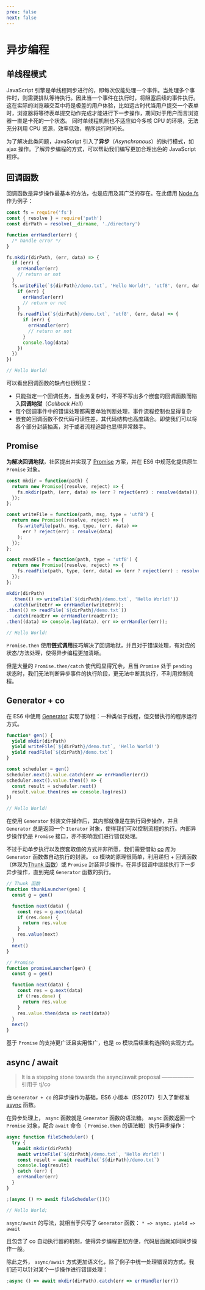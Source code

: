 ```yaml
---
prev: false
next: false
---
```


# 异步编程

## 单线程模式

JavaScript 引擎是单线程同步进行的，即每次仅能处理一个事件。当处理多个事件时，则需要排队等待执行。因此当一个事件在执行时，将阻塞后续的事件执行。
这在实际的浏览器交互中将是极差的用户体验，比如远古时代当用户提交一个表单时，浏览器将等待表单提交动作完成才能进行下一步操作，期间对于用户而言浏览器一直是卡死的一个状态。
同时单线程机制也不适应如今多核 CPU 的环境，无法充分利用 CPU 资源，效率低效，程序运行时间长。

为了解决此类问题，JavaScript 引入了**异步**（_Asynchronous_）的执行模式，如 ajax 操作。了解异步编程的方式，可以帮助我们编写更加合理出色的 JavaScript 程序。

## 回调函数

回调函数是异步操作最基本的方法，也是应用及其广泛的存在。在此借用 [Node.fs](http://nodejs.cn/api/fs.html) 作为例子：

```js
const fs = require('fs')
const { resolve } = require('path')
const dirPath = resolve(__dirname, './directory')

function errHandler(err) {
  /* handle error */
}

fs.mkdir(dirPath, (err, data) => {
  if (err) {
    errHandler(err)
    // return or not
  }
  fs.writeFile(`${dirPath}/demo.txt`, 'Hello World!', 'utf8', (err, data) => {
    if (err) {
      errHandler(err)
      // return or not
    }
    fs.readFile(`${dirPath}/demo.txt`, 'utf8', (err, data) => {
      if (err) {
        errHandler(err)
        // return or not
      }
      console.log(data)
    })
  })
})

// Hello World!
```

可以看出回调函数的缺点也很明显：

- 只能指定一个回调任务，当业务复杂时，不得不写出多个嵌套的回调函数而陷入**回调地狱**（_Callback Hell_）
- 每个回调事件中的错误处理都需要单独判断处理，事件流程控制也显得复杂
- 嵌套的回调函数不仅代码可读性差，其代码结构也高度耦合。即使我们可以将各个部分封装抽离，对于或者流程追踪也显得异常棘手。

## Promise

**为解决回调地狱**，社区提出并实现了 [Promise](https://es6.ruanyifeng.com/#docs/promise) 方案，并在 ES6 中规范化提供原生 `Promise` 对象。

```js
const mkdir = function(path) {
  return new Promise((resolve, reject) => {
    fs.mkdir(path, (err, data) => (err ? reject(err) : resolve(data)));
  });
};

const writeFile = function(path, msg, type = 'utf8') {
  return new Promise((resolve, reject) => {
    fs.writeFile(path, msg, type, (err, data) =>
      err ? reject(err) : resolve(data)
    );
  });
};

const readFile = function(path, type = 'utf8') {
  return new Promise((resolve, reject) => {
    fs.readFile(path, type, (err, data) => (err ? reject(err) : resolve(data)));
  });
};

mkdir(dirPath)
  .then(() => writeFile(`${dirPath}/demo.txt`, 'Hello World!'))
  .catch(writeErr => errHandler(writeErr));
.then(() => readFile(`${dirPath}/demo.txt`))
  .catch(readErr => errHandler(readErr));
.then((data) => console.log(data), err => errHandler(err));

// Hello World!
```

`Promise.then` 使用**链式调用**技巧解决了回调地狱，并且对于错误处理，有对应的状态/方法处理，使得异步编程更加清晰。

但是大量的 `Promise.then/catch` 使代码显得冗余，且当 `Promise` 处于 `pending` 状态时，我们无法判断异步事件的执行阶段，更无法中断其执行，不利用控制流程。

## Generator + co

在 ES6 中使用 [Generator](https://es6.ruanyifeng.com/#docs/generator) 实现了协程：一种类似于线程，但交替执行的程序运行方式。

```js
function* gen() {
  yield mkdir(dirPath)
  yield writeFile(`${dirPath}/demo.txt`, 'Hello World!')
  yield readFile(`${dirPath}/demo.txt`)
}

const scheduler = gen()
scheduler.next().value.catch(err => errHandler(err))
scheduler.next().value.then(() => {
  const result = scheduler.next()
  result.value.then(res => console.log(res))
})

// Hello World!
```

在使用 `Generator` 封装文件操作后，其内部就像是在执行同步操作，并且 `Generator` 总是返回一个 `Iterator` 对象，使得我们可以控制流程的执行。内部异步操作仍是 `Promise` 接口，亦不影响我们进行错误处理。

不过手动单步执行以及嵌套取值的方式并非所愿，我们需要借助 [co](https://github.com/tj/co) 库为 `Generator` 函数做自动执行的封装。
`co` 模块的原理很简单，利用递归 + 回调函数（体现为[Thunk 函数](https://es6.ruanyifeng.com/#docs/generator-async#Thunk-%E5%87%BD%E6%95%B0)）或 `Promise` 封装异步操作，在异步回调中继续执行下一步异步操作，直到完成 `Generator` 函数的执行。

```js
// Thunk 函数
function thunkLauncher(gen) {
  const g = gen()

  function next(data) {
    const res = g.next(data)
    if (res.done) {
      return res.value
    }
    res.value(next)
  }
  next()
}

// Promise
function promiseLauncher(gen) {
  const g = gen()

  function next(data) {
    const res = g.next(data)
    if (!res.done) {
      return res.value
    }
    res.value.then(data => next(data))
  }
  next()
}
```

基于 `Promise` 的支持更广泛且实用性广，也是 `co` 模块后续重构选择的实现方式。

## async / await

> It is a stepping stone towards the async/await proposal —————— 引用于 tj/co

由 `Generator + co` 的异步操作为基础，ES6 小版本（ES2017）引入了新标准 [async](https://es6.ruanyifeng.com/#docs/async) 函数。

在异步处理上， `async` 函数就是 `Generator` 函数的语法糖。
`async` 函数返回一个 `Promise` 对象，配合 `await` 命令（ `Promise.then` 的语法糖）执行异步操作：

```js
async function fileScheduler() {
  try {
    await mkdir(dirPath)
    await writeFile(`${dirPath}/demo.txt`, 'Hello World!')
    const result = await readFile(`${dirPath}/demo.txt`)
    console.log(result)
  } catch (err) {
    errHandler(err)
  }
}

;(async () => await fileScheduler())()

// Hello World;
```

`async/await` 的写法，就相当于只写了 `Generator` 函数： `* => async，yield => await `

且包含了 co 自动执行器的机制，使得异步编程更加方便，代码层面就如同同步操作一般。

除此之外， `async/await` 方式更加语义化，除了例子中统一处理错误的方式，我们还可以针对某个一步操作进行错误处理：

```js
;async () => await mkdir(dirPath).catch(err => errHandler(err))
```
